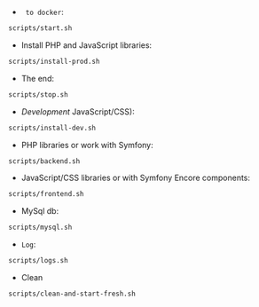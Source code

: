 ﻿
*  ` to docker`:
```bash
scripts/start.sh
```

* Install PHP and JavaScript libraries:
```bash
scripts/install-prod.sh
```
* The end:
```bash
scripts/stop.sh
```


* _Development_ JavaScript/CSS):
```bash
scripts/install-dev.sh
```

* PHP libraries or work with Symfony:
```bash
scripts/backend.sh
```

* JavaScript/CSS libraries or with Symfony Encore components:
```bash
scripts/frontend.sh
```

* MySql db:
```bash
scripts/mysql.sh
```

* `Log`:
```bash
scripts/logs.sh
```

* Clean
```bash
scripts/clean-and-start-fresh.sh
```

